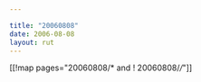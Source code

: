```yaml
---

title: "20060808"
date: 2006-08-08
layout: rut
---
```


[[!map pages="20060808/* and ! 20060808/*/*"]]
